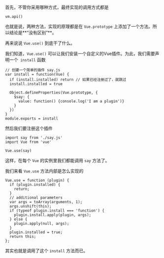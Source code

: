 首先，不管你采用哪种方式，最终实现的调用方式都是
```
vm.api()
```
也就是说，两种方法，实现的原理都是在 `Vue.prototype` 上添加了一个方法。所以结论是**“没有区别”**。

再来说说 `Vue.use()` 到底干了什么。

我们知道，`Vue.use()` 可以让我们安装一个自定义的Vue插件。为此，我们需要声明一个` install` 函数
```
// 创建一个简单的插件 say.js
var install = function(Vue) {
  if (install.installed) return // 如果已经注册过了，就跳过
  install.installed = true

  Object.defineProperties(Vue.prototype, {
    $say: {
      value: function() {console.log('I am a plugin')}
    }
  })
}
module.exports = install
```
然后我们要注册这个插件
```
import say from './say.js'
import Vue from 'vue'

Vue.use(say)
```

这样，在每个 `Vue` 的实例里我们都能调用 `say` 方法了。

我们来看 `Vue.use` 方法内部是怎么实现的
```
Vue.use = function (plugin) {
  if (plugin.installed) {
    return;
  }
  // additional parameters
  var args = toArray(arguments, 1);
  args.unshift(this);
  if (typeof plugin.install === 'function') {
    plugin.install.apply(plugin, args);
  } else {
    plugin.apply(null, args);
  }
  plugin.installed = true;
  return this;
};
```

其实也就是调用了这个 `install` 方法而已。
